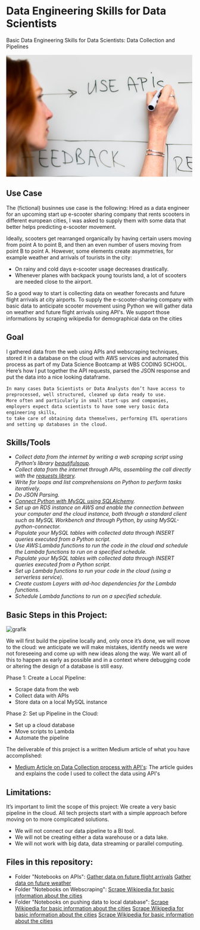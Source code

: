 # Data Engineering Skills for Data Scientists
Basic Data Engineering Skills for Data Scientists: Data Collection and Pipelines

![](picture_project.png)

## Use Case
The (fictional) businnes use case is the following: Hired as a data engineer for an upcoming start up e-scooter sharing company that rents scooters in different european cities, I was asked to supply them with some data that better helps predicting e-scooter movement.

Ideally, scooters get rearranged organically by having certain users moving from point A to point B, and then an even number of users moving from point B to point A. However, some elements create asymmetries, for example weather and arrivals of tourists in the city:
- On rainy and cold days e-scooter usage decreases drastically.
- Whenever planes with backpack young tourists land, a lot of scooters are needed close to the airport.

So a good way to start is collecting data on weather forecasts and future flight arrivals at city airports. To supply the e-scooter-sharing company with basic data to anticipate scooter movement using Python we will gather data on weather and future flight arrivals using API's. We support those informations by scraping wikipedia for demographical data on the cities

## Goal 
I gathered data from the web using APIs and webscraping techniques, stored it in a database on the cloud with AWS services and automated this process as part of my Data Science Bootcamp at WBS CODING SCHOOL. Here’s how I put together the API requests, parsed the JSON response and put the data into a nice looking dataframe.

    In many cases Data Scientists or Data Analysts don’t have access to preprocessed, well structured, cleaned up data ready to use.  
    More often and particularly in small start-ups and companies, employers expect data scientists to have some very basic data engineering skills,  
    to take care of obtaining data themselves, performing ETL operations and setting up databases in the cloud. 

## Skills/Tools
- *Collect data from the internet by writing a web scraping script using Python’s library [beautifulsoup](https://beautiful-soup-4.readthedocs.io/en/latest/).*   
- *Collect data from the internet through APIs, assembling the call directly with the [requests library](https://pypi.org/project/requests/).*   
- *Write for loops and list comprehensions on Python to perform tasks iteratively.*
- *Do JSON Parsing.*   
- *[Connect Python with MySQL using SQLAlchemy](https://www.sqlalchemy.org/).*  
- *Set up an RDS instance on AWS and enable the connection between your computer and the cloud instance, both through a standard client such as MySQL Workbench and through Python, by using MySQL-python-connector.*   
- *Populate your MySQL tables with collected data through INSERT queries executed from a Python script.*  
- *Use AWS:Lambda functions to run the code in the cloud and schedule the Lambda functions to run on a specified schedule.*   
- *Populate your MySQL tables with collected data through INSERT queries executed from a Python script.*   
- *Set up Lambda functions to run your code in the cloud (using a serverless service).*   
- *Create custom Layers with ad-hoc dependencies for the Lambda functions.*   
- *Schedule Lambda functions to run on a specified schedule.*   

## Basic Steps in this Project: 

![grafik](https://user-images.githubusercontent.com/100354393/206842323-8d05a438-ba00-4afd-b1b4-ff32f1f15b40.png)

We will first build the pipeline locally and, only once it’s done, we will move to the cloud: we anticipate we will make mistakes, identify needs we were not foreseeing and come up with new ideas along the way. We want all of this to happen as early as possible and in a context where debugging code or altering the design of a database is still easy.

Phase 1: Create a Local Pipeline: 
- Scrape data from the web
- Collect data with APIs
- Store data on a local MySQL instance

Phase 2: Set up Pipeline in the Cloud: 
- Set up a cloud database
- Move scripts to Lambda
- Automate the pipeline 

The deliverable of this project is a written Medium article of what you have accomplished: 
- [Medium Article on Data Collection process with API's](https://medium.com/@rene.markovits/data-engineering-skills-for-data-scientists-c095e01dd82b): The article guides and explains the code I used to collect the data using API's

## Limitations: 
It’s important to limit the scope of this project: We create a very basic pipeline in the cloud. 
All tech projects start with a simple approach before moving on to more complicated solutions.
- We will not connect our data pipeline to a BI tool. 
- We will not be creating either a data warehouse or a data lake.
- We will not work with big data, data streaming or parallel computing.

## Files in this repository: 
- Folder "Notebooks on APIs":
            [Gather data on future flight arrivals](../main/Notebooks_APIs/flights_arrivals_API_to_dataframe.ipynb)
            [Gather data on future weather](../main/Notebooks_APIs/weather_API_to_dataframe.ipynb) 
- Folder "Notebooks on Webscraping": 
            [Scrape Wikipedia for basic information about the cities](../main/Notebooks_Webscraping/extract_wiki.ipynb)
- Folder "Notebooks on pushing data to local database": 
            [Scrape Wikipedia for basic information about the cities](../main/Notebooks_Push_Data_Local_Database/Wiki_scraper_mysql.ipynb)
            [Scrape Wikipedia for basic information about the cities](../main/Notebooks_Push_Data_Local_Database/flights_data_to_mysql.ipynb)
            [Scrape Wikipedia for basic information about the cities](../main/Notebooks_Push_Data_Local_Database/weather_API_to_mysql.ipynb)
       



